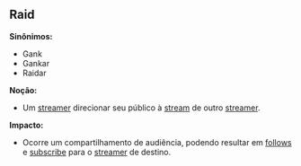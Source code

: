 ## Raid

**Sinônimos:**
* Gank
* Gankar
* Raidar

**Noção:** 
* Um [streamer](https://github.com/gabrielziegler3/Requisitos-2018-1/wiki/Streamer) direcionar seu público à [stream](https://github.com/gabrielziegler3/Requisitos-2018-1/wiki/stream) de outro [streamer](https://github.com/gabrielziegler3/Requisitos-2018-1/wiki/Streamer).

**Impacto:**
* Ocorre um compartilhamento de audiência, podendo resultar em [follows](https://github.com/gabrielziegler3/Requisitos-2018-1/wiki/Dar-Follow) e [subscribe](https://github.com/gabrielziegler3/Requisitos-2018-1/wiki/Subscribe) para o [streamer](https://github.com/gabrielziegler3/Requisitos-2018-1/wiki/Streamer) de destino. 